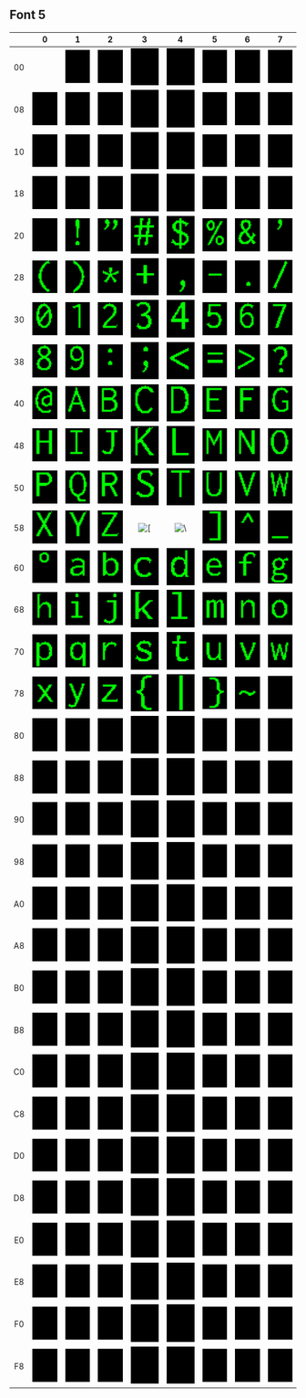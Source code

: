 ## Font 5

&nbsp; |  0  |  1  |  2  |  3  |  4  |  5  |  6  |  7  
:-:    | :-: | :-: | :-: | :-: | :-: | :-: | :-: | :-: 
00 | &nbsp; | ![&nbsp;](font5/01.png) | ![&nbsp;](font5/02.png) | ![&nbsp;](font5/03.png) | ![&nbsp;](font5/04.png) | ![&nbsp;](font5/05.png) | ![&nbsp;](font5/06.png) | ![&nbsp;](font5/07.png)
08 | ![&nbsp;](font5/08.png) | ![&nbsp;](font5/09.png) | ![&nbsp;](font5/0A.png) | ![&nbsp;](font5/0B.png) | ![&nbsp;](font5/0C.png) | ![&nbsp;](font5/0D.png) | ![&nbsp;](font5/0E.png) | ![&nbsp;](font5/0F.png)
10 | ![&nbsp;](font5/10.png) | ![&nbsp;](font5/11.png) | ![&nbsp;](font5/12.png) | ![&nbsp;](font5/13.png) | ![&nbsp;](font5/14.png) | ![&nbsp;](font5/15.png) | ![&nbsp;](font5/16.png) | ![&nbsp;](font5/17.png)
18 | ![&nbsp;](font5/18.png) | ![&nbsp;](font5/19.png) | ![&nbsp;](font5/1A.png) | ![&nbsp;](font5/1B.png) | ![&nbsp;](font5/1C.png) | ![&nbsp;](font5/1D.png) | ![&nbsp;](font5/1E.png) | ![&nbsp;](font5/1F.png)
20 | ![ ](font5/20.png) | ![!](font5/21.png) | !["](font5/22.png) | ![#](font5/23.png) | ![$](font5/24.png) | ![%](font5/25.png) | ![&](font5/26.png) | !['](font5/27.png)
28 | ![(](font5/28.png) | ![)](font5/29.png) | ![*](font5/2A.png) | ![+](font5/2B.png) | ![,](font5/2C.png) | ![-](font5/2D.png) | ![.](font5/2E.png) | ![/](font5/2F.png)
30 | ![0](font5/30.png) | ![1](font5/31.png) | ![2](font5/32.png) | ![3](font5/33.png) | ![4](font5/34.png) | ![5](font5/35.png) | ![6](font5/36.png) | ![7](font5/37.png)
38 | ![8](font5/38.png) | ![9](font5/39.png) | ![:](font5/3A.png) | ![;](font5/3B.png) | ![<](font5/3C.png) | ![=](font5/3D.png) | ![>](font5/3E.png) | ![?](font5/3F.png)
40 | ![@](font5/40.png) | ![A](font5/41.png) | ![B](font5/42.png) | ![C](font5/43.png) | ![D](font5/44.png) | ![E](font5/45.png) | ![F](font5/46.png) | ![G](font5/47.png)
48 | ![H](font5/48.png) | ![I](font5/49.png) | ![J](font5/4A.png) | ![K](font5/4B.png) | ![L](font5/4C.png) | ![M](font5/4D.png) | ![N](font5/4E.png) | ![O](font5/4F.png)
50 | ![P](font5/50.png) | ![Q](font5/51.png) | ![R](font5/52.png) | ![S](font5/53.png) | ![T](font5/54.png) | ![U](font5/55.png) | ![V](font5/56.png) | ![W](font5/57.png)
58 | ![X](font5/58.png) | ![Y](font5/59.png) | ![Z](font5/5A.png) | ![\[](font5/5B.png) | ![\\](font5/5C.png) | ![\]](font5/5D.png) | ![^](font5/5E.png) | ![_](font5/5F.png)
60 | ![°](font5/60.png) | ![a](font5/61.png) | ![b](font5/62.png) | ![c](font5/63.png) | ![d](font5/64.png) | ![e](font5/65.png) | ![f](font5/66.png) | ![g](font5/67.png)
68 | ![h](font5/68.png) | ![i](font5/69.png) | ![j](font5/6A.png) | ![k](font5/6B.png) | ![l](font5/6C.png) | ![m](font5/6D.png) | ![n](font5/6E.png) | ![o](font5/6F.png)
70 | ![p](font5/70.png) | ![q](font5/71.png) | ![r](font5/72.png) | ![s](font5/73.png) | ![t](font5/74.png) | ![u](font5/75.png) | ![v](font5/76.png) | ![w](font5/77.png)
78 | ![x](font5/78.png) | ![y](font5/79.png) | ![z](font5/7A.png) | ![{](font5/7B.png) | ![\|](font5/7C.png) | ![}](font5/7D.png) | ![~](font5/7E.png) | ![&nbsp;](font5/7F.png)
80 | ![&nbsp;](font5/80.png) | ![&nbsp;](font5/81.png) | ![&nbsp;](font5/82.png) | ![&nbsp;](font5/83.png) | ![&nbsp;](font5/84.png) | ![&nbsp;](font5/85.png) | ![&nbsp;](font5/86.png) | ![&nbsp;](font5/87.png)
88 | ![&nbsp;](font5/88.png) | ![&nbsp;](font5/89.png) | ![&nbsp;](font5/8A.png) | ![&nbsp;](font5/8B.png) | ![&nbsp;](font5/8C.png) | ![&nbsp;](font5/8D.png) | ![&nbsp;](font5/8E.png) | ![&nbsp;](font5/8F.png)
90 | ![&nbsp;](font5/90.png) | ![&nbsp;](font5/91.png) | ![&nbsp;](font5/92.png) | ![&nbsp;](font5/93.png) | ![&nbsp;](font5/94.png) | ![&nbsp;](font5/95.png) | ![&nbsp;](font5/96.png) | ![&nbsp;](font5/97.png)
98 | ![&nbsp;](font5/98.png) | ![&nbsp;](font5/99.png) | ![&nbsp;](font5/9A.png) | ![&nbsp;](font5/9B.png) | ![&nbsp;](font5/9C.png) | ![&nbsp;](font5/9D.png) | ![&nbsp;](font5/9E.png) | ![&nbsp;](font5/9F.png)
A0 | ![&nbsp;](font5/A0.png) | ![&nbsp;](font5/A1.png) | ![&nbsp;](font5/A2.png) | ![&nbsp;](font5/A3.png) | ![&nbsp;](font5/A4.png) | ![&nbsp;](font5/A5.png) | ![&nbsp;](font5/A6.png) | ![&nbsp;](font5/A7.png)
A8 | ![&nbsp;](font5/A8.png) | ![&nbsp;](font5/A9.png) | ![&nbsp;](font5/AA.png) | ![&nbsp;](font5/AB.png) | ![&nbsp;](font5/AC.png) | ![&nbsp;](font5/AD.png) | ![&nbsp;](font5/AE.png) | ![&nbsp;](font5/AF.png)
B0 | ![&nbsp;](font5/B0.png) | ![&nbsp;](font5/B1.png) | ![&nbsp;](font5/B2.png) | ![&nbsp;](font5/B3.png) | ![&nbsp;](font5/B4.png) | ![&nbsp;](font5/B5.png) | ![&nbsp;](font5/B6.png) | ![&nbsp;](font5/B7.png)
B8 | ![&nbsp;](font5/B8.png) | ![&nbsp;](font5/B9.png) | ![&nbsp;](font5/BA.png) | ![&nbsp;](font5/BB.png) | ![&nbsp;](font5/BC.png) | ![&nbsp;](font5/BD.png) | ![&nbsp;](font5/BE.png) | ![&nbsp;](font5/BF.png)
C0 | ![&nbsp;](font5/C0.png) | ![&nbsp;](font5/C1.png) | ![&nbsp;](font5/C2.png) | ![&nbsp;](font5/C3.png) | ![&nbsp;](font5/C4.png) | ![&nbsp;](font5/C5.png) | ![&nbsp;](font5/C6.png) | ![&nbsp;](font5/C7.png)
C8 | ![&nbsp;](font5/C8.png) | ![&nbsp;](font5/C9.png) | ![&nbsp;](font5/CA.png) | ![&nbsp;](font5/CB.png) | ![&nbsp;](font5/CC.png) | ![&nbsp;](font5/CD.png) | ![&nbsp;](font5/CE.png) | ![&nbsp;](font5/CF.png)
D0 | ![&nbsp;](font5/D0.png) | ![&nbsp;](font5/D1.png) | ![&nbsp;](font5/D2.png) | ![&nbsp;](font5/D3.png) | ![&nbsp;](font5/D4.png) | ![&nbsp;](font5/D5.png) | ![&nbsp;](font5/D6.png) | ![&nbsp;](font5/D7.png)
D8 | ![&nbsp;](font5/D8.png) | ![&nbsp;](font5/D9.png) | ![&nbsp;](font5/DA.png) | ![&nbsp;](font5/DB.png) | ![&nbsp;](font5/DC.png) | ![&nbsp;](font5/DD.png) | ![&nbsp;](font5/DE.png) | ![&nbsp;](font5/DF.png)
E0 | ![&nbsp;](font5/E0.png) | ![&nbsp;](font5/E1.png) | ![&nbsp;](font5/E2.png) | ![&nbsp;](font5/E3.png) | ![&nbsp;](font5/E4.png) | ![&nbsp;](font5/E5.png) | ![&nbsp;](font5/E6.png) | ![&nbsp;](font5/E7.png)
E8 | ![&nbsp;](font5/E8.png) | ![&nbsp;](font5/E9.png) | ![&nbsp;](font5/EA.png) | ![&nbsp;](font5/EB.png) | ![&nbsp;](font5/EC.png) | ![&nbsp;](font5/ED.png) | ![&nbsp;](font5/EE.png) | ![&nbsp;](font5/EF.png)
F0 | ![&nbsp;](font5/F0.png) | ![&nbsp;](font5/F1.png) | ![&nbsp;](font5/F2.png) | ![&nbsp;](font5/F3.png) | ![&nbsp;](font5/F4.png) | ![&nbsp;](font5/F5.png) | ![&nbsp;](font5/F6.png) | ![&nbsp;](font5/F7.png)
F8 | ![&nbsp;](font5/F8.png) | ![&nbsp;](font5/F9.png) | ![&nbsp;](font5/FA.png) | ![&nbsp;](font5/FB.png) | ![&nbsp;](font5/FC.png) | ![&nbsp;](font5/FD.png) | ![&nbsp;](font5/FE.png) | ![&nbsp;](font5/FF.png)